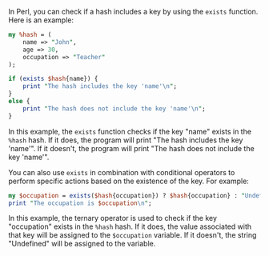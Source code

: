 In Perl, you can check if a hash includes a key by using the `exists` function. Here is an example:

```perl
my %hash = (
    name => "John",
    age => 30,
    occupation => "Teacher"
);

if (exists $hash{name}) {
    print "The hash includes the key 'name'\n";
}
else {
    print "The hash does not include the key 'name'\n";
}
```

In this example, the `exists` function checks if the key "name" exists in the `%hash` hash. If it does, the program will print "The hash includes the key 'name'". If it doesn't, the program will print "The hash does not include the key 'name'".

You can also use `exists` in combination with conditional operators to perform specific actions based on the existence of the key. For example:

```perl
my $occupation = exists($hash{occupation}) ? $hash{occupation} : "Undefined";
print "The occupation is $occupation\n";
```

In this example, the ternary operator is used to check if the key "occupation" exists in the `%hash` hash. If it does, the value associated with that key will be assigned to the `$occupation` variable. If it doesn't, the string "Undefined" will be assigned to the variable.